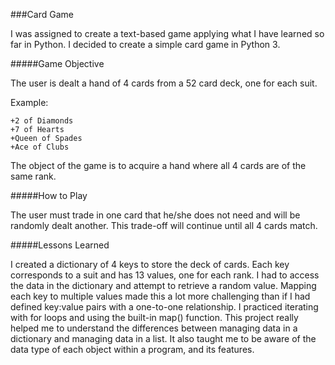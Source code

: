###Card Game

I was assigned to create a text-based game applying what I have learned so far in Python. I decided to create a simple card game in Python 3.

#####Game Objective

The user is dealt a hand of 4 cards from a 52 card deck, one for each suit.
 
Example:	

	+2 of Diamonds
	+7 of Hearts
	+Queen of Spades
	+Ace of Clubs
	
The object of the game is to acquire a hand where all 4 cards are of the same rank.

#####How to Play

The user must trade in one card that he/she does not need and will be randomly dealt another. This trade-off will continue until all 4 cards match.

#####Lessons Learned

I created a dictionary of 4 keys to store the deck of cards. Each key corresponds to a suit and has 13 values, one for each rank. I had to access the data in the dictionary and attempt to retrieve a random value. Mapping each key to multiple values made this a lot more challenging than if I had defined key:value pairs with a one-to-one relationship. I practiced iterating with for loops and using the built-in map() function. This project really helped me to understand the differences between managing data in a dictionary and managing data in a list. It also taught me to be aware of the data type of each object within a program, and its features.
